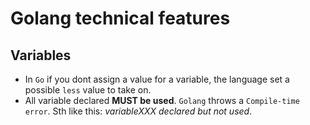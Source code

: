 # Golang technical features

## Variables
- In `Go` if you dont assign a value for a variable, the language set a possible `less` value to take on.
- All variable declared **MUST be used**. `Golang` throws a `Compile-time error`. Sth like this: _variableXXX declared but not used_.
